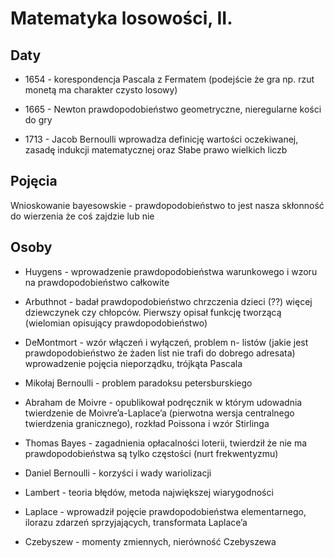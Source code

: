 # Matematyka losowości, II.

## Daty

 - 1654 - korespondencja Pascala z Fermatem (podejście że gra np. rzut monetą ma charakter czysto losowy) 

 - 1665 - Newton prawdopodobieństwo geometryczne, nieregularne kości do gry 

 - 1713 - Jacob Bernoulli wprowadza definicję wartości oczekiwanej, zasadę indukcji matematycznej oraz Słabe prawo wielkich liczb 

## Pojęcia

Wnioskowanie bayesowskie - prawdopodobieństwo to jest nasza skłonność do wierzenia że coś zajdzie lub nie 

## Osoby

 - Huygens - wprowadzenie prawdopodobieństwa warunkowego i wzoru na prawdopodobieństwo całkowite 

 - Arbuthnot - badał prawdopodobieństwo chrzczenia dzieci (??) więcej dziewczynek czy chłopców. Pierwszy opisał funkcję tworzącą (wielomian opisujący prawdopodobieństwo) 

 - DeMontmort - wzór włączeń i wyłączeń, problem n- listów (jakie jest prawdopodobieństwo że żaden list nie trafi do dobrego adresata) wprowadzenie pojęcia nieporządku, trójkąta Pascala 

 - Mikołaj Bernoulli - problem paradoksu petersburskiego 

 - Abraham de Moivre - opublikował podręcznik w którym udowadnia twierdzenie de Moivre’a-Laplace’a (pierwotna wersja centralnego twierdzenia granicznego), rozkład Poissona i wzór Stirlinga 

 - Thomas Bayes - zagadnienia opłacalności loterii, twierdził że nie ma prawdopodobieństwa są tylko częstości (nurt frekwentyzmu)  

 - Daniel Bernoulli - korzyści i wady wariolizacji 

 - Lambert - teoria błędów, metoda największej wiarygodności 

 - Laplace - wprowadził pojęcie prawdopodobieństwa elementarnego, ilorazu zdarzeń sprzyjających, transformata Laplace’a 

 - Czebyszew - momenty zmiennych, nierówność Czebyszewa
